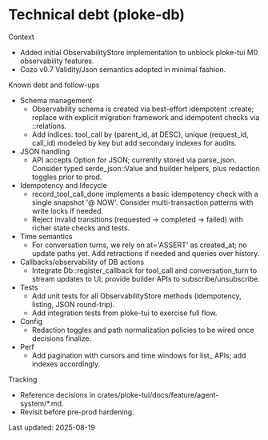 # Technical debt (ploke-db)

Context
- Added initial ObservabilityStore implementation to unblock ploke-tui M0 observability features.
- Cozo v0.7 Validity/Json semantics adopted in minimal fashion.

Known debt and follow-ups
- Schema management
  - Observability schema is created via best-effort idempotent :create; replace with explicit migration framework and idempotent checks via ::relations.
  - Add indices: tool_call by (parent_id, at DESC), unique (request_id, call_id) modeled by key but add secondary indexes for audits.
- JSON handling
  - API accepts Option<String> for JSON; currently stored via parse_json. Consider typed serde_json::Value and builder helpers, plus redaction toggles prior to prod.
- Idempotency and lifecycle
  - record_tool_call_done implements a basic idempotency check with a single snapshot '@ NOW'. Consider multi-transaction patterns with write locks if needed.
  - Reject invalid transitions (requested → completed → failed) with richer state checks and tests.
- Time semantics
  - For conversation turns, we rely on at='ASSERT' as created_at; no update paths yet. Add retractions if needed and queries over history.
- Callbacks/observability of DB actions
  - Integrate Db::register_callback for tool_call and conversation_turn to stream updates to UI; provide builder APIs to subscribe/unsubscribe.
- Tests
  - Add unit tests for all ObservabilityStore methods (idempotency, listing, JSON round-trip).
  - Add integration tests from ploke-tui to exercise full flow.
- Config
  - Redaction toggles and path normalization policies to be wired once decisions finalize.
- Perf
  - Add pagination with cursors and time windows for list_ APIs; add indexes accordingly.

Tracking
- Reference decisions in crates/ploke-tui/docs/feature/agent-system/*.md.
- Revisit before pre-prod hardening.

Last updated: 2025-08-19
